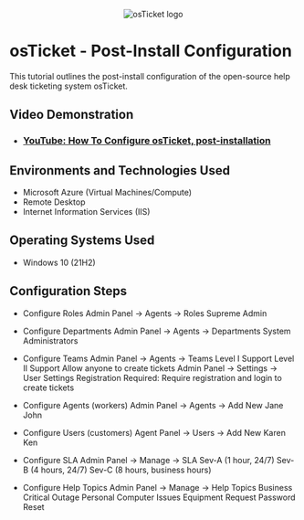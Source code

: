 
<p align="center">
<img src="https://i.imgur.com/Clzj7Xs.png" alt="osTicket logo"/>
</p>

<h1>osTicket - Post-Install Configuration</h1>
This tutorial outlines the post-install configuration of the open-source help desk ticketing system osTicket.<br />


<h2>Video Demonstration</h2>

- ### [YouTube: How To Configure osTicket, post-installation](https://youtu.be/HGywPhfKt4E?si=OjpsZYRVnVBeYrUL)

<h2>Environments and Technologies Used</h2>

- Microsoft Azure (Virtual Machines/Compute)
- Remote Desktop
- Internet Information Services (IIS)

<h2>Operating Systems Used </h2>

- Windows 10</b> (21H2)


<h2>Configuration Steps</h2>  



- Configure Roles
Admin Panel -> Agents -> Roles
Supreme Admin

- Configure Departments
Admin Panel -> Agents -> Departments
System Administrators

- Configure Teams
Admin Panel -> Agents -> Teams
Level I Support
Level II Support
Allow anyone to create tickets
Admin Panel -> Settings -> User Settings
Registration Required: Require registration and login to create tickets

- Configure Agents (workers)
Admin Panel -> Agents -> Add New
Jane
John

- Configure Users (customers)
Agent Panel -> Users -> Add New
Karen
Ken

- Configure SLA
Admin Panel -> Manage -> SLA
Sev-A (1 hour, 24/7)
Sev-B (4 hours, 24/7)
Sev-C (8 hours, business hours)

- Configure Help Topics
Admin Panel -> Manage -> Help Topics
Business Critical Outage
Personal Computer Issues
Equipment Request
Password Reset


